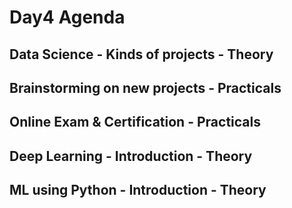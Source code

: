 # Day4 Agenda

## Data Science - Kinds of projects - Theory
## Brainstorming on new projects - Practicals
## Online Exam & Certification - Practicals
## Deep Learning - Introduction - Theory
## ML using Python - Introduction - Theory

